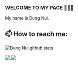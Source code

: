 ### WELCOME TO MY PAGE 👋👋👋
My name is Dung Nui.<br>
## 📫 How to reach me: 



![Dung Nui github stats](https://github-readme-stats.vercel.app/api?username=letrungdung149&show_icons=true&theme=radical)

<a href="https://github.com/letrungdung149/newtel">
  <img align="center" src="https://github-readme-stats.vercel.app/api/pin/?username=letrungdung149&repo=newtel" />
</a>
<a href="https://github.com/letrungdung149/angular100">
  <img align="center" src="https://github-readme-stats.vercel.app/api/pin/?username=letrungdung149&repo=angular100" />
</a>  